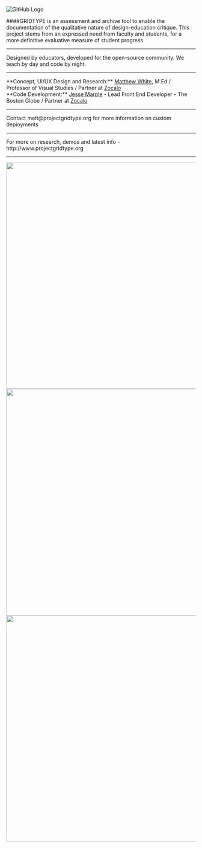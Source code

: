 ![GitHub Logo](http://beta.projectgridtype.org//assets/img/logo.png)

####GRIDTYPE is an assessment and archive tool to enable the documentation of the qualitative nature of design-education critique. This project stems from an expressed need from faculty and students, for a more definitive evaluative measure of student progress.
<hr />
Designed by educators, developed for the open-source community. We teach by day and code by night. 
<hr />
**Concept, UI/UX Design and Research:** <a href="http://www.ourdesign.us" target="_blank">Matthew White</a>, M.Ed / Professor of Visual Studies / Partner at <a href="http://www.zocaloconsulting.com" target="_blank">Zocalo</a><br />
**Code Development:** <A href="http://www.linkedin.com/profile/view?id=59750766&locale=en_US&trk=tyah" target="_blank">Jesse Marple</a> - Lead Front End Developer - The Boston Globe / Partner at <a href="http://www.zocaloconsulting.com" target="_blank">Zocalo</a>
<hr />
Contact matt@projectgridtype.org for more information on custom deployments
<hr />
For more on research, demos and latest info - http://www.projectgridtype.org
<hr />
<img src="http://www.projectgridtype.org/img/tfac-vd.png" width="600"/>
<img src="http://gridtype.github.io/gridtype/img/2.png" width="600"/>
<img src="http://gridtype.github.io/gridtype/img/5.png" width="600"/>
